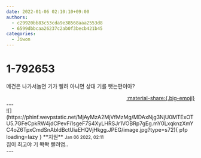 ```yaml
---
date: 2022-01-06 02:10:10+09:00
authors:
  - c29920bb83c53cda9e38568aaa2553d8
  - 6599dbbcaa26237c2ab0f3becb421b45
categories:
  - Jiwon
---
```


# 1-792653

<div class="post-container" markdown="1">
<div class="content-container md-sidebar__scrollwrap" markdown="1">

메건은 나가서놀면 기가 빨려 아니면 상대 기를 뺏는편이아?

</div>
</div>

<div style="text-align: right;" markdown="1">
<a href="https://weverse.io/fromis9/fanpost/1-792653" style="text-align: right;">:material-share:{.big-emoji}</a>
</div>
---

<div class="comments-container md-sidebar__scrollwrap" markdown="1">
<div class="comment" markdown="1">
<div class='id-container' markdown="1">
![](https://phinf.wevpstatic.net/MjAyMzA2MjVfMzMg/MDAxNjg3NjU0MTExOTU5.7GFeCpkRW4jdCPevFi1sgeF7S4XyLHRSJr1VOBRp7gEg.mY0LxqknzXmYC4oZ6TpxCmdSnAbldBctUiaEHQVjHkgg.JPEG/image.jpg?type=s72){ pfp loading=lazy }
**<span class="artist">지원</span>** <small>Jan 06 2022, 02:11</small><br>
</div>
<div class='comment-body' markdown="1">
집이 최고야 기 쫙쫙 빨려염..
</div>
</div>
</div>
---
